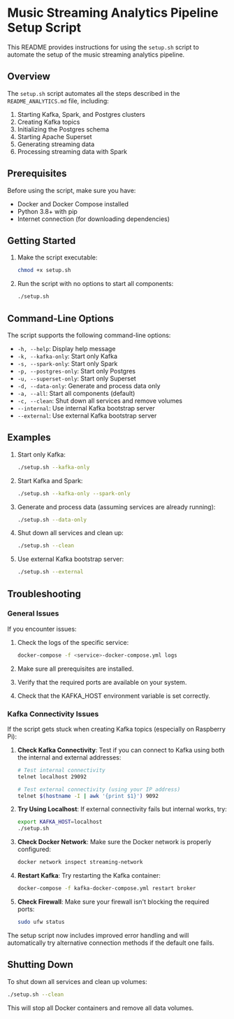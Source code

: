 # Music Streaming Analytics Pipeline Setup Script

This README provides instructions for using the `setup.sh` script to automate the setup of the music streaming analytics pipeline.

## Overview

The `setup.sh` script automates all the steps described in the `README_ANALYTICS.md` file, including:

1. Starting Kafka, Spark, and Postgres clusters
2. Creating Kafka topics
3. Initializing the Postgres schema
4. Starting Apache Superset
5. Generating streaming data
6. Processing streaming data with Spark

## Prerequisites

Before using the script, make sure you have:

- Docker and Docker Compose installed
- Python 3.8+ with pip
- Internet connection (for downloading dependencies)

## Getting Started

1. Make the script executable:
   ```bash
   chmod +x setup.sh
   ```

2. Run the script with no options to start all components:
   ```bash
   ./setup.sh
   ```

## Command-Line Options

The script supports the following command-line options:

- `-h, --help`: Display help message
- `-k, --kafka-only`: Start only Kafka
- `-s, --spark-only`: Start only Spark
- `-p, --postgres-only`: Start only Postgres
- `-u, --superset-only`: Start only Superset
- `-d, --data-only`: Generate and process data only
- `-a, --all`: Start all components (default)
- `-c, --clean`: Shut down all services and remove volumes
- `--internal`: Use internal Kafka bootstrap server
- `--external`: Use external Kafka bootstrap server

## Examples

1. Start only Kafka:
   ```bash
   ./setup.sh --kafka-only
   ```

2. Start Kafka and Spark:
   ```bash
   ./setup.sh --kafka-only --spark-only
   ```

3. Generate and process data (assuming services are already running):
   ```bash
   ./setup.sh --data-only
   ```

4. Shut down all services and clean up:
   ```bash
   ./setup.sh --clean
   ```

5. Use external Kafka bootstrap server:
   ```bash
   ./setup.sh --external
   ```

## Troubleshooting

### General Issues

If you encounter issues:

1. Check the logs of the specific service:
   ```bash
   docker-compose -f <service>-docker-compose.yml logs
   ```

2. Make sure all prerequisites are installed.

3. Verify that the required ports are available on your system.

4. Check that the KAFKA_HOST environment variable is set correctly.

### Kafka Connectivity Issues

If the script gets stuck when creating Kafka topics (especially on Raspberry Pi):

1. **Check Kafka Connectivity**: Test if you can connect to Kafka using both the internal and external addresses:
   ```bash
   # Test internal connectivity
   telnet localhost 29092

   # Test external connectivity (using your IP address)
   telnet $(hostname -I | awk '{print $1}') 9092
   ```

2. **Try Using Localhost**: If external connectivity fails but internal works, try:
   ```bash
   export KAFKA_HOST=localhost
   ./setup.sh
   ```

3. **Check Docker Network**: Make sure the Docker network is properly configured:
   ```bash
   docker network inspect streaming-network
   ```

4. **Restart Kafka**: Try restarting the Kafka container:
   ```bash
   docker-compose -f kafka-docker-compose.yml restart broker
   ```

5. **Check Firewall**: Make sure your firewall isn't blocking the required ports:
   ```bash
   sudo ufw status
   ```

The setup script now includes improved error handling and will automatically try alternative connection methods if the default one fails.

## Shutting Down

To shut down all services and clean up volumes:

```bash
./setup.sh --clean
```

This will stop all Docker containers and remove all data volumes.
